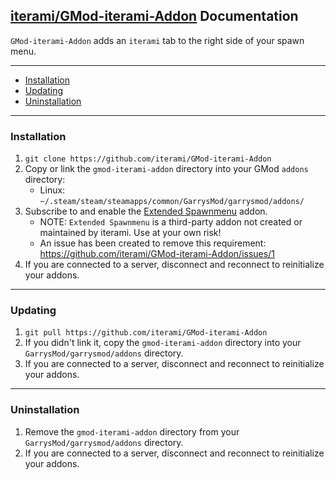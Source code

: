 [iterami/GMod-iterami-Addon](https://github.com/iterami/GMod-iterami-Addon) Documentation
-----------------------------------------------------------------------------------------

`GMod-iterami-Addon` adds an `iterami` tab to the right side of your spawn menu.

---

* [Installation](#installation)
* [Updating](#updating)
* [Uninstallation](#uninnstallation)

---

### Installation

1. `git clone https://github.com/iterami/GMod-iterami-Addon`
2. Copy or link the `gmod-iterami-addon` directory into your GMod `addons` directory:
   * Linux: `~/.steam/steam/steamapps/common/GarrysMod/garrysmod/addons/`
3. Subscribe to and enable the [Extended Spawnmenu](https://steamcommunity.com/sharedfiles/filedetails/?id=104603291) addon.
   * NOTE: `Extended Spawnmenu` is a third-party addon not created or maintained by iterami. Use at your own risk!
   * An issue has been created to remove this requirement: https://github.com/iterami/GMod-iterami-Addon/issues/1
4. If you are connected to a server, disconnect and reconnect to reinitialize your addons.

---

### Updating


1. `git pull https://github.com/iterami/GMod-iterami-Addon`
2. If you didn't link it, copy the `gmod-iterami-addon` directory into your `GarrysMod/garrysmod/addons` directory.
3. If you are connected to a server, disconnect and reconnect to reinitialize your addons.

---

### Uninstallation

1. Remove the `gmod-iterami-addon` directory from your `GarrysMod/garrysmod/addons` directory.
2. If you are connected to a server, disconnect and reconnect to reinitialize your addons.
